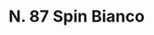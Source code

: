 ---
title: "N. 87 Spin Bianco"
permalink: "/edition/plant087/"
plant-name: "N. 87"
plant-number: "087"
plant-xml: "/assets/xml/plant087.xml"
plant-img1: "/assets/img/plant087_verso.jpg"
plant-img2: "/assets/img/plant087.jpg"
plant-title: "N. 87 Spin Bianco"
plant-taxon-link: "http://www.worldfloraonline.org/taxon/wfo-0000985328"
plant-taxon-content: "[Crataegus oxyacantha L.]"
layout: single-xml
---